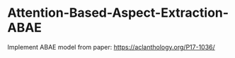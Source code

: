 # Attention-Based-Aspect-Extraction-ABAE

Implement ABAE model from paper: https://aclanthology.org/P17-1036/
